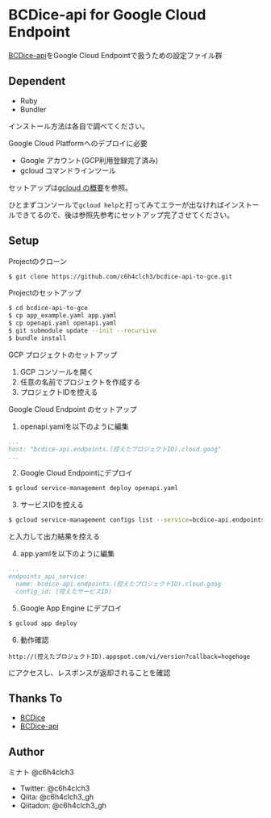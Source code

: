 # BCDice-api for Google Cloud Endpoint
[BCDice-api](https://github.com/NKMR6194/bcdice-api)をGoogle Cloud Endpointで扱うための設定ファイル群

## Dependent
- Ruby
- Bundler

インストール方法は各自で調べてください。

Google Cloud Platformへのデプロイに必要
- Google アカウント(GCP利用登録完了済み)
- gcloud コマンドラインツール

セットアップは[gcloud の概要](https://cloud.google.com/sdk/gcloud/)を参照。

ひとまずコンソールで`gcloud help`と打ってみてエラーが出なければインストールできてるので、後は参照先参考にセットアップ完了させてください。

## Setup
Projectのクローン
```sh
$ git clone https://github.com/c6h4clch3/bcdice-api-to-gce.git
```

Projectのセットアップ
```sh
$ cd bcdice-api-to-gce
$ cp app_example.yaml app.yaml
$ cp openapi.yaml openapi.yaml
$ git submodule update --init --recursive
$ bundle install
```

GCP プロジェクトのセットアップ
1. GCP コンソールを開く
1. 任意の名前でプロジェクトを作成する
1. プロジェクトIDを控える

Google Cloud Endpoint のセットアップ
1. openapi.yamlを以下のように編集

```yaml
...
host: "bcdice-api.endpoints.(控えたプロジェクトID).cloud.goog"
...
```

2. Google Cloud Endpointにデプロイ

```sh
$ gcloud service-management deploy openapi.yaml
```

3. サービスIDを控える

```sh
$ gcloud service-management configs list --service=bcdice-api.endpoints.(控えたプロジェクトID).cloud.goog
```

と入力して出力結果を控える

4. app.yamlを以下のように編集

```yaml
...
endpoints_api_service:
  name: bcdice-api.endpoints.(控えたプロジェクトID).cloud.goog
  config_id: (控えたサービスID)
```

5. Google App Engine にデプロイ
```sh
$ gcloud app deploy
```

6. 動作確認

```
http://(控えたプロジェクトID).appspot.com/vi/version?callback=hogehoge
```

にアクセスし、レスポンスが返却されることを確認

## Thanks To
- [BCDice](https://github.com/torgtaitai/BCDice)
- [BCDice-api](https://github.com/NKMR6194/bcdice-api)

## Author
ミナト @c6h4clch3

- Twitter: @c6h4clch3
- Qiita: @c6h4clch3_gh
- Qiitadon: @c6h4clch3_gh
